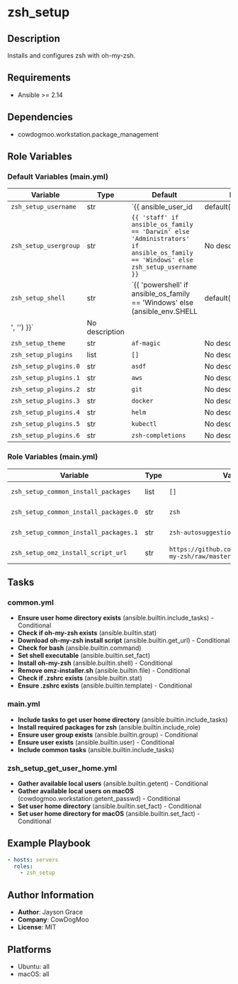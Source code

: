 <!-- DOCSIBLE START -->
# zsh_setup

## Description

Installs and configures zsh with oh-my-zsh.

## Requirements

- Ansible >= 2.14

## Dependencies

- cowdogmoo.workstation.package_management

## Role Variables

### Default Variables (main.yml)

| Variable | Type | Default | Description |
|----------|------|---------|-------------|
| `zsh_setup_username` | str | `{{ ansible_user_id | default(ansible_user) | default(ansible_distribution | lower) }}` | No description |
| `zsh_setup_usergroup` | str | `{{ 'staff' if ansible_os_family == 'Darwin' else 'Administrators' if ansible_os_family == 'Windows' else zsh_setup_username }}` | No description |
| `zsh_setup_shell` | str | `{{ 'powershell' if ansible_os_family == 'Windows' else (ansible_env.SHELL | default('/bin/bash')).strip() | regex_replace('
', '') }}` | No description |
| `zsh_setup_theme` | str | `af-magic` | No description |
| `zsh_setup_plugins` | list | `[]` | No description |
| `zsh_setup_plugins.0` | str | `asdf` | No description |
| `zsh_setup_plugins.1` | str | `aws` | No description |
| `zsh_setup_plugins.2` | str | `git` | No description |
| `zsh_setup_plugins.3` | str | `docker` | No description |
| `zsh_setup_plugins.4` | str | `helm` | No description |
| `zsh_setup_plugins.5` | str | `kubectl` | No description |
| `zsh_setup_plugins.6` | str | `zsh-completions` | No description |

### Role Variables (main.yml)

| Variable | Type | Value | Description |
|----------|------|-------|-------------|
| `zsh_setup_common_install_packages` | list | `[]` | No description |
| `zsh_setup_common_install_packages.0` | str | `zsh` | No description |
| `zsh_setup_common_install_packages.1` | str | `zsh-autosuggestions` | No description |
| `zsh_setup_omz_install_script_url` | str | `https://github.com/robbyrussell/oh-my-zsh/raw/master/tools/install.sh` | No description |

## Tasks

### common.yml

- **Ensure user home directory exists** (ansible.builtin.include_tasks) - Conditional
- **Check if oh-my-zsh exists** (ansible.builtin.stat)
- **Download oh-my-zsh install script** (ansible.builtin.get_url) - Conditional
- **Check for bash** (ansible.builtin.command)
- **Set shell executable** (ansible.builtin.set_fact)
- **Install oh-my-zsh** (ansible.builtin.shell) - Conditional
- **Remove omz-installer.sh** (ansible.builtin.file) - Conditional
- **Check if .zshrc exists** (ansible.builtin.stat)
- **Ensure .zshrc exists** (ansible.builtin.template) - Conditional

### main.yml

- **Include tasks to get user home directory** (ansible.builtin.include_tasks)
- **Install required packages for zsh** (ansible.builtin.include_role)
- **Ensure user group exists** (ansible.builtin.group) - Conditional
- **Ensure user exists** (ansible.builtin.user) - Conditional
- **Include common tasks** (ansible.builtin.include_tasks)

### zsh_setup_get_user_home.yml

- **Gather available local users** (ansible.builtin.getent) - Conditional
- **Gather available local users on macOS** (cowdogmoo.workstation.getent_passwd) - Conditional
- **Set user home directory** (ansible.builtin.set_fact) - Conditional
- **Set user home directory for macOS** (ansible.builtin.set_fact) - Conditional

## Example Playbook

```yaml
- hosts: servers
  roles:
    - zsh_setup
```

## Author Information

- **Author**: Jayson Grace
- **Company**: CowDogMoo
- **License**: MIT

## Platforms

- Ubuntu: all
- macOS: all
<!-- DOCSIBLE END -->
